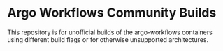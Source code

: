# Argo Workflows Community Builds

This repository is for unofficial builds of the argo-workflows containers using different build flags or for otherwise unsupported architectures.
